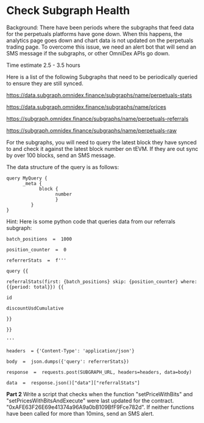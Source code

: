 # Check Subgraph Health

Background: There have been periods where the subgraphs that feed data for the perpetuals platforms have gone down. When this happens, the analytics page goes down and chart data is not updated on the perpetuals trading page. To overcome this issue, we need an alert bot that will send an SMS message if the subgraphs, or other OmniDex APIs go down.

Time estimate 2.5 - 3.5 hours


Here is a list of the following Subgraphs that need to be periodically queried to ensure they are still synced.


https://data.subgraph.omnidex.finance/subgraphs/name/perpetuals-stats

https://data.subgraph.omnidex.finance/subgraphs/name/prices

https://subgraph.omnidex.finance/subgraphs/name/perpetuals-referrals

https://subgraph.omnidex.finance/subgraphs/name/perpetuals-raw


For the subgraphs, you will need to query the latest block they have synced to and check it against the latest block number on tEVM. If they are out sync by over 100 blocks, send an SMS message.

 The data structure of the query is as follows:

    query MyQuery {
    	  _meta {
    		    block {
    			      number
    			      }
    		 }
    }




Hint: Here is some python code that queries data from our referrals subgraph:

    batch_positions  =  1000
    
    position_counter  =  0
    
    referrerStats  =  f'''
    
    query {{
    
    referralStats(first: {batch_positions} skip: {position_counter} where: {{period: total}}) {{
    
    id
    
    discountUsdCumulative
    
    }}
    
    }}
    
    '''
    
    headers  = {'Content-Type': 'application/json'}
    
    body  =  json.dumps({'query': referrerStats})
    
    response  =  requests.post(SUBGRAPH_URL, headers=headers, data=body)
    
    data  =  response.json()["data"]["referralStats"]
    

**Part 2**
Write a script that checks when the function "setPriceWithBits" and 
"setPricesWithBitsAndExecute"  were last updated for the contract. "0xAFE63F26E69e41374a96A9a0bB109BfF9Fce782d".
If neither functions have been called for more than 10mins, send an SMS alert. 



